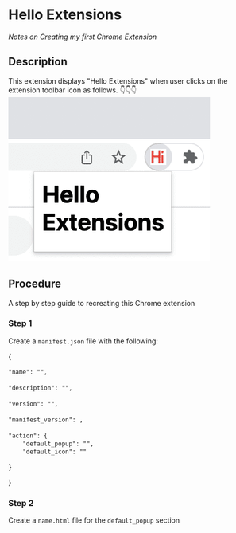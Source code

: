 # Hello Extensions
*Notes on Creating my first Chrome Extension*
## Description
This extension displays "Hello Extensions" when user clicks on the extension toolbar icon as follows. 👇👇👇
![Extension example](hello_extension.png)

## Procedure
A step by step guide to recreating this Chrome extension

### **Step 1**
Create a `manifest.json` file with the following:

{
    
    "name": "",
    
    "description": "",
    
    "version": "",
    
    "manifest_version": ,
    
    "action": {
        "default_popup": "",
        "default_icon": ""
    
    }

}

### **Step 2**
Create a `name.html` file for the `default_popup` section